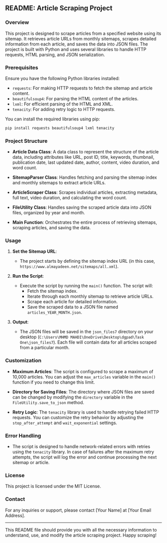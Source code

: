 ## README: Article Scraping Project

### Overview

This project is designed to scrape articles from a specified website using its sitemap. It retrieves article URLs from monthly sitemaps, scrapes detailed information from each article, and saves the data into JSON files. The project is built with Python and uses several libraries to handle HTTP requests, HTML parsing, and JSON serialization.

### Prerequisites

Ensure you have the following Python libraries installed:

- `requests`: For making HTTP requests to fetch the sitemap and article content.
- `beautifulsoup4`: For parsing the HTML content of the articles.
- `lxml`: For efficient parsing of the HTML and XML.
- `tenacity`: For adding retry logic to HTTP requests.

You can install the required libraries using pip:

```bash
pip install requests beautifulsoup4 lxml tenacity
```

### Project Structure

- **Article Data Class**: A data class to represent the structure of the article data, including attributes like URL, post ID, title, keywords, thumbnail, publication date, last updated date, author, content, video duration, and word count.

- **SitemapParser Class**: Handles fetching and parsing the sitemap index and monthly sitemaps to extract article URLs.

- **ArticleScraper Class**: Scrapes individual articles, extracting metadata, full text, video duration, and calculating the word count.

- **FileUtility Class**: Handles saving the scraped article data into JSON files, organized by year and month.

- **Main Function**: Orchestrates the entire process of retrieving sitemaps, scraping articles, and saving the data.

### Usage

1. **Set the Sitemap URL**: 
   - The project starts by defining the sitemap index URL (in this case, `https://www.almayadeen.net/sitemaps/all.xml`).

2. **Run the Script**:
   - Execute the script by running the `main()` function. The script will:
     - Fetch the sitemap index.
     - Iterate through each monthly sitemap to retrieve article URLs.
     - Scrape each article for detailed information.
     - Save the scraped data to a JSON file named `articles_YEAR_MONTH.json`.

3. **Output**:
   - The JSON files will be saved in the `json_files7` directory on your desktop (`C:\Users\MHMD MAHDI\OneDrive\Desktop\dgpad\Task One\json_files7`). Each file will contain data for all articles scraped from a particular month.

### Customization

- **Maximum Articles**: The script is configured to scrape a maximum of 10,000 articles. You can adjust the `max_articles` variable in the `main()` function if you need to change this limit.

- **Directory for Saving Files**: The directory where JSON files are saved can be changed by modifying the `directory` variable in the `FileUtility.save_to_json` method.

- **Retry Logic**: The `tenacity` library is used to handle retrying failed HTTP requests. You can customize the retry behavior by adjusting the `stop_after_attempt` and `wait_exponential` settings.

### Error Handling

- The script is designed to handle network-related errors with retries using the `tenacity` library. In case of failures after the maximum retry attempts, the script will log the error and continue processing the next sitemap or article.

### License

This project is licensed under the MIT License.

### Contact

For any inquiries or support, please contact [Your Name] at [Your Email Address].

---

This README file should provide you with all the necessary information to understand, use, and modify the article scraping project. Happy scraping!
